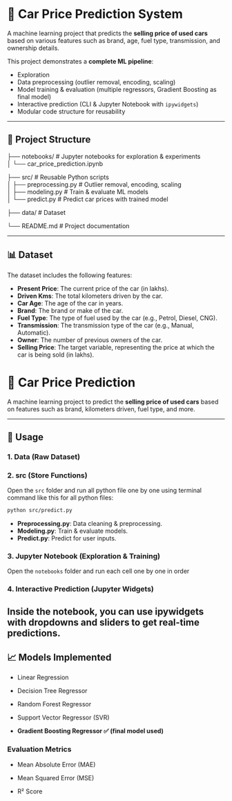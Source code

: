 # 🚗 Car Price Prediction System  

A machine learning project that predicts the **selling price of used cars** based on various features such as brand, age, fuel type, transmission, and ownership details.  

This project demonstrates a **complete ML pipeline**:
- Exploration
- Data preprocessing (outlier removal, encoding, scaling)
- Model training & evaluation (multiple regressors, Gradient Boosting as final model)
- Interactive prediction (CLI & Jupyter Notebook with `ipywidgets`)
- Modular code structure for reusability  

---

## 📂 Project Structure  

├── notebooks/ # Jupyter notebooks for exploration & experiments  
│  └── car_price_prediction.ipynb  
  

├── src/ # Reusable Python scripts  
│ ├── preprocessing.py # Outlier removal, encoding, scaling  
│ ├── modeling.py # Train & evaluate ML models  
│ └── predict.py # Predict car prices with trained model  

├── data/ # Dataset  

└── README.md # Project documentation  

---
## 📊 Dataset

The dataset includes the following features:

- **Present Price**: The current price of the car (in lakhs).
- **Driven Kms**: The total kilometers driven by the car.
- **Car Age**: The age of the car in years.
- **Brand**: The brand or make of the car.
- **Fuel Type**: The type of fuel used by the car (e.g., Petrol, Diesel, CNG).
- **Transmission**: The transmission type of the car (e.g., Manual, Automatic).
- **Owner**: The number of previous owners of the car.
- **Selling Price**: The target variable, representing the price at which the car is being sold (in lakhs).

# 🚗 Car Price Prediction

A machine learning project to predict the **selling price of used cars** based on features such as brand, kilometers driven, fuel type, and more.  

---

## 🚀 Usage
### 1. Data (Raw Dataset)
### 2. src (Store Functions)

Open the `src` folder and run all python file one by one using terminal command like this for all python files:
```bash
python src/predict.py
```
- **Preprocessing.py**: Data cleaning & preprocessing.
- **Modeling.py**: Train & evaluate models.
- **Predict.py**: Predict for user inputs.

### 3. Jupyter Notebook (Exploration & Training)
Open the `notebooks` folder and run each cell one by one in order

### 4. Interactive Prediction (Jupyter Widgets)
Inside the notebook, you can use ipywidgets with dropdowns and sliders to get real-time predictions.
---
## 📈 Models Implemented

- Linear Regression

- Decision Tree Regressor

- Random Forest Regressor

- Support Vector Regressor (SVR)

- **Gradient Boosting Regressor ✅ (final model used)**

### Evaluation Metrics

- Mean Absolute Error (MAE)

- Mean Squared Error (MSE)

- R² Score
